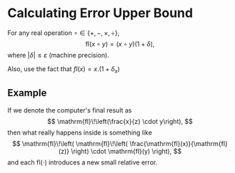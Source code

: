 # Calculating Error Upper Bound

For any real operation $\circ \in \{+, -, \times, \div\}$,
$$
\mathrm{fl}(x \circ y) = (x \circ y)(1 + \delta),
$$
where $|\delta| \leq \varepsilon$ (machine precision).

Also, use the fact that $fl(x) = x.(1+\delta_{x})$

## Example
If we denote the computer's final result as
$$
\mathrm{fl}\!\left(\frac{x}{z} \cdot y\right),
$$
then what really happens inside is something like
$$
\mathrm{fl}\!\left( \mathrm{fl}\!\left( \frac{\mathrm{fl}(x)}{\mathrm{fl}(z)} \right) \cdot \mathrm{fl}(y) \right),
$$
and each $\mathrm{fl}(\cdot)$ introduces a new small relative error.
